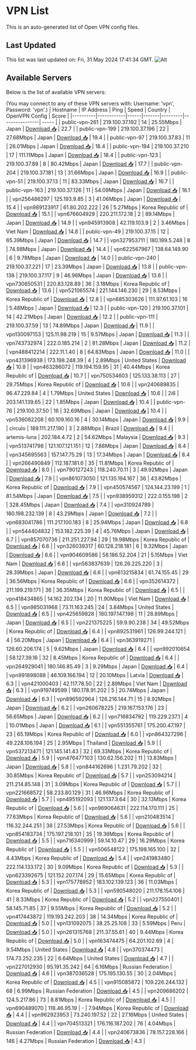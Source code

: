 # VPN List

This is an auto-generated list of Open VPN config files.

## Last Updated

This list was last updated on: Fri, 31 May 2024 17:41:34 GMT.
![Alt](https://repobeats.axiom.co/api/embed/186b98318ef1479477931607c1ad7d823f12451f.svg "Repobeats analytics image")

## Available Servers

Below is the list of available VPN servers:

(You may connect to any of these VPN servers with: Username: 'vpn', Password: 'vpn'.)
| Hostname | IP Address | Ping | Speed | Country | OpenVPN Config | Score |
|----------|------------|------|-------|---------|----------------| ----- |
| public-vpn-261 | 219.100.37.192 | 14 | 25.55Mbps | Japan | [Download 📥](./configs/server_0_JP.ovpn) | 22.7 |
| public-vpn-199 | 219.100.37.196 | 22 | 27.68Mbps | Japan | [Download 📥](./configs/server_1_JP.ovpn) | 19.4 |
| public-vpn-97 | 219.100.37.83 | 11 | 26.01Mbps | Japan | [Download 📥](./configs/server_2_JP.ovpn) | 18.4 |
| public-vpn-194 | 219.100.37.210 | 17 | 111.11Mbps | Japan | [Download 📥](./configs/server_3_JP.ovpn) | 18.4 |
| public-vpn-123 | 219.100.37.89 | 8 | 80.42Mbps | Japan | [Download 📥](./configs/server_4_JP.ovpn) | 17.7 |
| public-vpn-204 | 219.100.37.181 | 13 | 31.66Mbps | Japan | [Download 📥](./configs/server_5_JP.ovpn) | 16.9 |
| public-vpn-51 | 219.100.37.13 | 11 | 83.33Mbps | Japan | [Download 📥](./configs/server_6_JP.ovpn) | 16.7 |
| public-vpn-163 | 219.100.37.126 | 11 | 54.09Mbps | Japan | [Download 📥](./configs/server_7_JP.ovpn) | 16.1 |
| vpn256486297 | 125.193.9.85 | 3 | 41.06Mbps | Japan | [Download 📥](./configs/server_8_JP.ovpn) | 15.4 |
| vpn989123917 | 61.80.202.222 | 26 | 5.27Mbps | Korea Republic of | [Download 📥](./configs/server_9_KR.ovpn) | 15.1 |
| vpn676604929 | 220.211.172.18 | 2 | 89.14Mbps | Japan | [Download 📥](./configs/server_10_JP.ovpn) | 14.9 |
| vpn945913908 | 42.119.103.9 | 2 | 3.46Mbps | Viet Nam | [Download 📥](./configs/server_11_VN.ovpn) | 14.8 |
| public-vpn-49 | 219.100.37.15 | 12 | 65.39Mbps | Japan | [Download 📥](./configs/server_12_JP.ovpn) | 14.7 |
| vpn327953711 | 180.199.5.248 | 8 | 74.98Mbps | Japan | [Download 📥](./configs/server_13_JP.ovpn) | 14.4 |
| vpn622567967 | 138.64.149.90 | 6 | 9.78Mbps | Japan | [Download 📥](./configs/server_14_JP.ovpn) | 14.0 |
| public-vpn-240 | 219.100.37.221 | 17 | 23.39Mbps | Japan | [Download 📥](./configs/server_15_JP.ovpn) | 13.8 |
| public-vpn-138 | 219.100.37.117 | 9 | 46.96Mbps | Japan | [Download 📥](./configs/server_16_JP.ovpn) | 13.6 |
| vpn730650531 | 220.83.128.89 | 36 | 3.18Mbps | Korea Republic of | [Download 📥](./configs/server_17_KR.ovpn) | 13.6 |
| vpn521065574 | 221.144.146.230 | 29 | 8.53Mbps | Korea Republic of | [Download 📥](./configs/server_18_KR.ovpn) | 12.8 |
| vpn685303626 | 111.97.61.103 | 16 | 5.48Mbps | Japan | [Download 📥](./configs/server_19_JP.ovpn) | 12.3 |
| public-vpn-120 | 219.100.37.101 | 14 | 42.21Mbps | Japan | [Download 📥](./configs/server_20_JP.ovpn) | 12.2 |
| public-vpn-111 | 219.100.37.59 | 13 | 74.89Mbps | Japan | [Download 📥](./configs/server_21_JP.ovpn) | 11.9 |
| vpn130097153 | 125.11.98.219 | 15 | 9.57Mbps | Japan | [Download 📥](./configs/server_22_JP.ovpn) | 11.3 |
| vpn743732974 | 222.0.185.214 | 2 | 81.28Mbps | Japan | [Download 📥](./configs/server_23_JP.ovpn) | 11.2 |
| vpn488412214 | 222.11.1.40 | 8 | 64.83Mbps | Japan | [Download 📥](./configs/server_24_JP.ovpn) | 11.0 |
| vpn431396938 | 173.198.248.39 | 4 | 2.89Mbps | United States | [Download 📥](./configs/server_25_US.ovpn) | 10.8 |
| vpn463286072 | 119.194.159.95 | 31 | 40.44Mbps | Korea Republic of | [Download 📥](./configs/server_26_KR.ovpn) | 10.7 |
| vpn750534603 | 125.133.38.113 | 27 | 29.75Mbps | Korea Republic of | [Download 📥](./configs/server_27_KR.ovpn) | 10.6 |
| vpn240689835 | 96.47.229.84 | 4 | 1.79Mbps | United States | [Download 📥](./configs/server_28_US.ovpn) | 10.6 |
| 2i6 | 203.141.139.65 | 22 | 1.85Mbps | Japan | [Download 📥](./configs/server_29_JP.ovpn) | 10.4 |
| public-vpn-76 | 219.100.37.50 | 16 | 32.69Mbps | Japan | [Download 📥](./configs/server_30_JP.ovpn) | 10.4 |
| vpn536082208 | 60.109.160.16 | 4 | 30.14Mbps | Japan | [Download 📥](./configs/server_31_JP.ovpn) | 9.9 |
| circulo | 189.111.217.190 | 3 | 2.88Mbps | Brazil | [Download 📥](./configs/server_32_BR.ovpn) | 9.4 |
| artemis-luna | 202.184.4.72 | 2 | 54.62Mbps | Malaysia | [Download 📥](./configs/server_33_MY.ovpn) | 9.3 |
| vpn513741798 | 121.107.121.151 | 12 | 7.88Mbps | Japan | [Download 📥](./configs/server_34_JP.ovpn) | 8.4 |
| vpn345695563 | 157.147.75.29 | 13 | 17.34Mbps | Japan | [Download 📥](./configs/server_35_JP.ovpn) | 8.4 |
| vpn266490849 | 112.187.181.6 | 35 | 11.81Mbps | Korea Republic of | [Download 📥](./configs/server_36_KR.ovpn) | 8.0 |
| vpn790127243 | 118.240.70.11 | 3 | 49.92Mbps | Japan | [Download 📥](./configs/server_37_JP.ovpn) | 7.9 |
| vpn861073050 | 121.135.194.167 | 36 | 43.82Mbps | Korea Republic of | [Download 📥](./configs/server_38_KR.ovpn) | 7.9 |
| vpn450574567 | 124.144.23.199 | 1 | 81.54Mbps | Japan | [Download 📥](./configs/server_39_JP.ovpn) | 7.5 |
| vpn938959312 | 222.0.155.198 | 2 | 328.45Mbps | Japan | [Download 📥](./configs/server_40_JP.ovpn) | 7.4 |
| vpn310924789 | 180.198.232.139 | 8 | 43.29Mbps | Japan | [Download 📥](./configs/server_41_JP.ovpn) | 7.2 |
| vpn683041786 | 111.217.100.183 | 8 | 25.94Mbps | Japan | [Download 📥](./configs/server_42_JP.ovpn) | 6.8 |
| vpn544404832 | 153.182.225.39 | 4 | 45.76Mbps | Japan | [Download 📥](./configs/server_43_JP.ovpn) | 6.7 |
| vpn857070736 | 211.251.227.94 | 29 | 19.98Mbps | Korea Republic of | [Download 📥](./configs/server_44_KR.ovpn) | 6.6 |
| vpn326039317 | 60.128.218.181 | 6 | 9.32Mbps | Japan | [Download 📥](./configs/server_45_JP.ovpn) | 6.6 |
| vpn904609586 | 58.186.52.204 | 21 | 5.15Mbps | Viet Nam | [Download 📥](./configs/server_46_VN.ovpn) | 6.6 |
| vpn563837639 | 126.26.225.220 | 3 | 28.39Mbps | Japan | [Download 📥](./configs/server_47_JP.ovpn) | 6.6 |
| vpn613215834 | 61.74.155.45 | 29 | 36.56Mbps | Korea Republic of | [Download 📥](./configs/server_48_KR.ovpn) | 6.6 |
| vpn352614372 | 211.199.219.171 | 36 | 36.35Mbps | Korea Republic of | [Download 📥](./configs/server_49_KR.ovpn) | 6.5 |
| vpn418434865 | 14.162.202.134 | 20 | 11.90Mbps | Viet Nam | [Download 📥](./configs/server_50_VN.ovpn) | 6.5 |
| vpn985031968 | 73.11.163.245 | 24 | 3.84Mbps | United States | [Download 📥](./configs/server_51_US.ovpn) | 6.5 |
| vpn425659828 | 180.197.147.198 | 11 | 28.89Mbps | Japan | [Download 📥](./configs/server_52_JP.ovpn) | 6.5 |
| vpn221375225 | 59.9.90.238 | 34 | 49.52Mbps | Korea Republic of | [Download 📥](./configs/server_53_KR.ovpn) | 6.4 |
| vpn892531961 | 126.99.244.121 | 4 | 56.20Mbps | Japan | [Download 📥](./configs/server_54_JP.ovpn) | 6.4 |
| vpn363919271 | 126.60.206.174 | 5 | 9.62Mbps | Japan | [Download 📥](./configs/server_55_JP.ovpn) | 6.4 |
| vpn992010654 | 58.127.39.16 | 32 | 8.45Mbps | Korea Republic of | [Download 📥](./configs/server_56_KR.ovpn) | 6.4 |
| vpn264929041 | 180.146.85.49 | 3 | 9.29Mbps | Japan | [Download 📥](./configs/server_57_JP.ovpn) | 6.4 |
| vpn991898088 | 46.109.166.194 | 12 | 20.10Mbps | Latvia | [Download 📥](./configs/server_58_LV.ovpn) | 6.3 |
| vpn421000403 | 42.117.78.50 | 22 | 2.89Mbps | Viet Nam | [Download 📥](./configs/server_59_VN.ovpn) | 6.3 |
| vpn919749599 | 180.178.91.202 | 5 | 20.74Mbps | Japan | [Download 📥](./configs/server_60_JP.ovpn) | 6.3 |
| vpn896592964 | 126.216.144.71 | 15 | 8.92Mbps | Japan | [Download 📥](./configs/server_61_JP.ovpn) | 6.2 |
| vpn260678225 | 219.167.153.176 | 23 | 56.65Mbps | Japan | [Download 📥](./configs/server_62_JP.ovpn) | 6.2 |
| vpn716834792 | 119.229.237.1 | 4 | 10.01Mbps | Japan | [Download 📥](./configs/server_63_JP.ovpn) | 6.1 |
| vpn551355761 | 175.200.47.197 | 23 | 65.19Mbps | Korea Republic of | [Download 📥](./configs/server_64_KR.ovpn) | 6.0 |
| vpn864327296 | 49.228.106.194 | 25 | 2.95Mbps | Thailand | [Download 📥](./configs/server_65_TH.ovpn) | 5.9 |
| vpn537213471 | 121.145.141.43 | 32 | 69.33Mbps | Korea Republic of | [Download 📥](./configs/server_66_KR.ovpn) | 5.9 |
| vpn476477103 | 130.62.156.202 | 11 | 13.83Mbps | Japan | [Download 📥](./configs/server_67_JP.ovpn) | 5.8 |
| vpn844162696 | 1.231.79.202 | 32 | 30.85Mbps | Korea Republic of | [Download 📥](./configs/server_68_KR.ovpn) | 5.7 |
| vpn253094214 | 211.214.85.148 | 31 | 3.09Mbps | Korea Republic of | [Download 📥](./configs/server_69_KR.ovpn) | 5.7 |
| vpn221668572 | 58.233.80.129 | 31 | 46.96Mbps | Korea Republic of | [Download 📥](./configs/server_70_KR.ovpn) | 5.7 |
| vpn495192093 | 121.137.3.64 | 30 | 32.13Mbps | Korea Republic of | [Download 📥](./configs/server_71_KR.ovpn) | 5.6 |
| vpn969064631 | 222.114.170.111 | 25 | 77.63Mbps | Korea Republic of | [Download 📥](./configs/server_72_KR.ovpn) | 5.6 |
| vpn210483514 | 116.32.244.251 | 38 | 27.53Mbps | Korea Republic of | [Download 📥](./configs/server_73_KR.ovpn) | 5.6 |
| vpn854183734 | 175.197.218.101 | 35 | 19.36Mbps | Korea Republic of | [Download 📥](./configs/server_74_KR.ovpn) | 5.5 |
| vpn716340999 | 59.14.10.47 | 29 | 16.29Mbps | Korea Republic of | [Download 📥](./configs/server_75_KR.ovpn) | 5.5 |
| vpn506548122 | 175.198.165.100 | 32 | 4.43Mbps | Korea Republic of | [Download 📥](./configs/server_76_KR.ovpn) | 5.4 |
| vpn241983480 | 222.114.133.172 | 30 | 9.09Mbps | Korea Republic of | [Download 📥](./configs/server_77_KR.ovpn) | 5.3 |
| vpn623392675 | 121.152.207.174 | 29 | 15.65Mbps | Korea Republic of | [Download 📥](./configs/server_78_KR.ovpn) | 5.3 |
| vpn175778952 | 183.102.139.123 | 36 | 11.03Mbps | Korea Republic of | [Download 📥](./configs/server_79_KR.ovpn) | 5.3 |
| vpn590548020 | 211.178.154.106 | 41 | 8.33Mbps | Korea Republic of | [Download 📥](./configs/server_80_KR.ovpn) | 5.2 |
| vpn227550401 | 58.145.71.85 | 37 | 9.55Mbps | Korea Republic of | [Download 📥](./configs/server_81_KR.ovpn) | 5.2 |
| vpn417443872 | 119.193.242.203 | 38 | 14.34Mbps | Korea Republic of | [Download 📥](./configs/server_82_KR.ovpn) | 5.0 |
| vpn131092075 | 38.25.25.108 | 33 | 5.59Mbps | Peru | [Download 📥](./configs/server_83_PE.ovpn) | 5.0 |
| vpn261315768 | 211.37.55.61 | 40 | 9.44Mbps | Korea Republic of | [Download 📥](./configs/server_84_KR.ovpn) | 5.0 |
| vpn163474475 | 64.201.102.69 | 4 | 9.54Mbps | United States | [Download 📥](./configs/server_85_US.ovpn) | 4.8 |
| vpn370374473 | 174.73.252.235 | 22 | 6.64Mbps | United States | [Download 📥](./configs/server_86_US.ovpn) | 4.7 |
| vpn227012930 | 95.191.35.242 | 64 | 6.16Mbps | Russian Federation | [Download 📥](./configs/server_87_RU.ovpn) | 4.6 |
| vpn387036528 | 175.195.130.55 | 30 | 2.04Mbps | Korea Republic of | [Download 📥](./configs/server_88_KR.ovpn) | 4.5 |
| vpn915085872 | 109.226.244.132 | 68 | 6.99Mbps | Russian Federation | [Download 📥](./configs/server_89_RU.ovpn) | 4.5 |
| vpn209686202 | 124.5.217.86 | 73 | 8.81Mbps | Korea Republic of | [Download 📥](./configs/server_90_KR.ovpn) | 4.5 |
| vpn690489070 | 118.46.95.19 | - | 7.94Mbps | Korea Republic of | [Download 📥](./configs/server_91_KR.ovpn) | 4.4 |
| vpn962923953 | 73.240.197.52 | 22 | 27.16Mbps | United States | [Download 📥](./configs/server_92_US.ovpn) | 4.4 |
| vpn704513321 | 176.116.187.202 | 76 | 4.04Mbps | Russian Federation | [Download 📥](./configs/server_93_RU.ovpn) | 4.4 |
| vpn240673836 | 78.157.228.166 | 146 | 4.27Mbps | Russian Federation | [Download 📥](./configs/server_94_RU.ovpn) | 4.3 |
